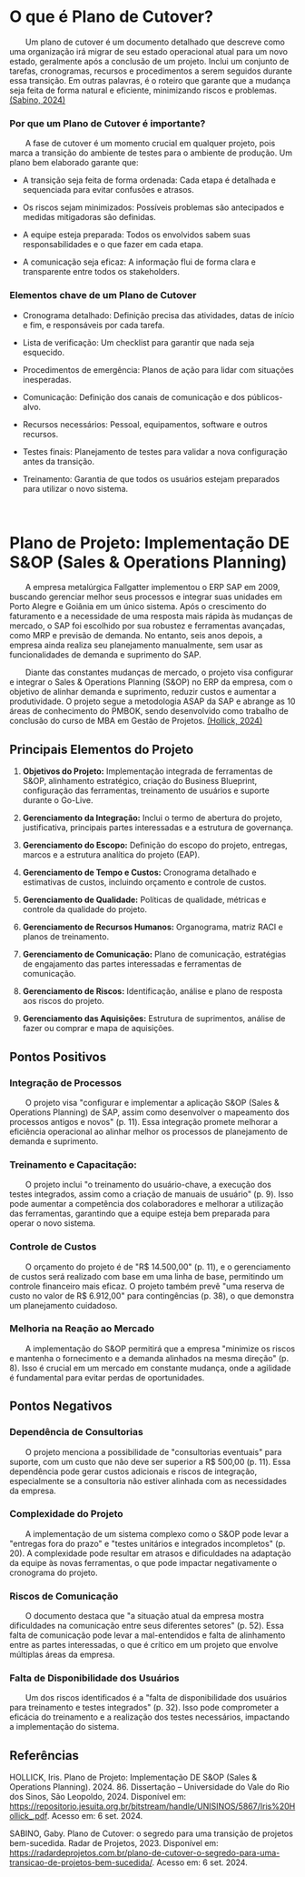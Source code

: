 # O que é Plano de Cutover?

&emsp;&emsp;Um plano de cutover é um documento detalhado que descreve como uma organização irá migrar de seu estado operacional atual para um novo estado, geralmente após a conclusão de um projeto. Inclui um conjunto de tarefas, cronogramas, recursos e procedimentos a serem seguidos durante essa transição. Em outras palavras, é o roteiro que garante que a mudança seja feita de forma natural e eficiente, minimizando riscos e problemas. [(Sabino, 2024)](https://radardeprojetos.com.br/plano-de-cutover-o-segredo-para-uma-transicao-de-projetos-bem-sucedida/#:~:text=Um%20Plano%20de%20Cutover%20%C3%A9,seguidos%20durante%20essa%20transi%C3%A7%C3%A3o%20cr%C3%ADtica.)

### Por que um Plano de Cutover é importante?

&emsp;&emsp;A fase de cutover é um momento crucial em qualquer projeto, pois marca a transição do ambiente de testes para o ambiente de produção. Um plano bem elaborado garante que:

- A transição seja feita de forma ordenada: Cada etapa é detalhada e sequenciada para evitar confusões e atrasos.

- Os riscos sejam minimizados: Possíveis problemas são antecipados e medidas mitigadoras são definidas.

- A equipe esteja preparada: Todos os envolvidos sabem suas responsabilidades e o que fazer em cada etapa.

- A comunicação seja eficaz: A informação flui de forma clara e transparente entre todos os stakeholders.

### Elementos chave de um Plano de Cutover

- Cronograma detalhado: Definição precisa das atividades, datas de início e fim, e responsáveis por cada tarefa.

- Lista de verificação: Um checklist para garantir que nada seja esquecido.

- Procedimentos de emergência: Planos de ação para lidar com situações inesperadas.

- Comunicação: Definição dos canais de comunicação e dos públicos-alvo.

- Recursos necessários: Pessoal, equipamentos, software e outros recursos.

- Testes finais: Planejamento de testes para validar a nova configuração antes da transição.

- Treinamento: Garantia de que todos os usuários estejam preparados para utilizar o novo sistema.

<br>

# Plano de Projeto: Implementação DE S&OP (Sales & Operations Planning)

&emsp;&emsp;A empresa metalúrgica Fallgatter implementou o ERP SAP em 2009, buscando gerenciar melhor seus processos e integrar suas unidades em Porto Alegre e Goiânia em um único sistema. Após o crescimento do faturamento e a necessidade de uma resposta mais rápida às mudanças de mercado, o SAP foi escolhido por sua robustez e ferramentas avançadas, como MRP e previsão de demanda. No entanto, seis anos depois, a empresa ainda realiza seu planejamento manualmente, sem usar as funcionalidades de demanda e suprimento do SAP.

&emsp;&emsp;Diante das constantes mudanças de mercado, o projeto visa configurar e integrar o Sales & Operations Planning (S&OP) no ERP da empresa, com o objetivo de alinhar demanda e suprimento, reduzir custos e aumentar a produtividade. O projeto segue a metodologia ASAP da SAP e abrange as 10 áreas de conhecimento do PMBOK, sendo desenvolvido como trabalho de conclusão do curso de MBA em Gestão de Projetos. [(Hollick, 2024)](https://repositorio.jesuita.org.br/bitstream/handle/UNISINOS/5867/Iris%20Hollick_.pdf)

## Principais Elementos do Projeto

1. **Objetivos do Projeto:** Implementação integrada de ferramentas de S&OP, alinhamento estratégico, criação do Business Blueprint, configuração das ferramentas, treinamento de usuários e suporte durante o Go-Live.

2. **Gerenciamento da Integração:** Inclui o termo de abertura do projeto, justificativa, principais partes interessadas e a estrutura de governança.

3. **Gerenciamento do Escopo:** Definição do escopo do projeto, entregas, marcos e a estrutura analítica do projeto (EAP).

4. **Gerenciamento de Tempo e Custos:** Cronograma detalhado e estimativas de custos, incluindo orçamento e controle de custos.

5. **Gerenciamento de Qualidade:** Políticas de qualidade, métricas e controle da qualidade do projeto.

6. **Gerenciamento de Recursos Humanos:** Organograma, matriz RACI e planos de treinamento.

7. **Gerenciamento de Comunicação:** Plano de comunicação, estratégias de engajamento das partes interessadas e ferramentas de comunicação.

8. **Gerenciamento de Riscos:** Identificação, análise e plano de resposta aos riscos do projeto.

9. **Gerenciamento das Aquisições:** Estrutura de suprimentos, análise de fazer ou comprar e mapa de aquisições.

## Pontos Positivos

### Integração de Processos

&emsp;&emsp;O projeto visa "configurar e implementar a aplicação S&OP (Sales & Operations Planning) de SAP, assim como desenvolver o mapeamento dos processos antigos e novos" (p. 11). Essa integração promete melhorar a eficiência operacional ao alinhar melhor os processos de planejamento de demanda e suprimento.

### Treinamento e Capacitação:

&emsp;&emsp;O projeto inclui "o treinamento do usuário-chave, a execução dos testes integrados, assim como a criação de manuais de usuário" (p. 9). Isso pode aumentar a competência dos colaboradores e melhorar a utilização das ferramentas, garantindo que a equipe esteja bem preparada para operar o novo sistema.

### Controle de Custos

&emsp;&emsp;O orçamento do projeto é de "R$ 14.500,00" (p. 11), e o gerenciamento de custos será realizado com base em uma linha de base, permitindo um controle financeiro mais eficaz. O projeto também prevê "uma reserva de custo no valor de R$ 6.912,00" para contingências (p. 38), o que demonstra um planejamento cuidadoso.

### Melhoria na Reação ao Mercado

&emsp;&emsp;A implementação do S&OP permitirá que a empresa "minimize os riscos e mantenha o fornecimento e a demanda alinhados na mesma direção" (p. 8). Isso é crucial em um mercado em constante mudança, onde a agilidade é fundamental para evitar perdas de oportunidades.

## Pontos Negativos

### Dependência de Consultorias

&emsp;&emsp;O projeto menciona a possibilidade de "consultorias eventuais" para suporte, com um custo que não deve ser superior a R$ 500,00 (p. 11). Essa dependência pode gerar custos adicionais e riscos de integração, especialmente se a consultoria não estiver alinhada com as necessidades da empresa.

### Complexidade do Projeto

&emsp;&emsp;A implementação de um sistema complexo como o S&OP pode levar a "entregas fora do prazo" e "testes unitários e integrados incompletos" (p. 20). A complexidade pode resultar em atrasos e dificuldades na adaptação da equipe às novas ferramentas, o que pode impactar negativamente o cronograma do projeto.

### Riscos de Comunicação

&emsp;&emsp;O documento destaca que "a situação atual da empresa mostra dificuldades na comunicação entre seus diferentes setores" (p. 52). Essa falta de comunicação pode levar a mal-entendidos e falta de alinhamento entre as partes interessadas, o que é crítico em um projeto que envolve múltiplas áreas da empresa.

### Falta de Disponibilidade dos Usuários

&emsp;&emsp;Um dos riscos identificados é a "falta de disponibilidade dos usuários para treinamento e testes integrados" (p. 32). Isso pode comprometer a eficácia do treinamento e a realização dos testes necessários, impactando a implementação do sistema.

## Referências

HOLLICK, Iris. Plano de Projeto: Implementação DE S&OP (Sales & Operations Planning). 2024. 86. Dissertação – Universidade do Vale do Rio dos Sinos, São Leopoldo, 2024. Disponível em: https://repositorio.jesuita.org.br/bitstream/handle/UNISINOS/5867/Iris%20Hollick_.pdf. Acesso em: 6 set. 2024.

‌SABINO, Gaby. Plano de Cutover: o segredo para uma transição de projetos bem-sucedida. Radar de Projetos, 2023. Disponível em: https://radardeprojetos.com.br/plano-de-cutover-o-segredo-para-uma-transicao-de-projetos-bem-sucedida/. Acesso em: 6 set. 2024.
